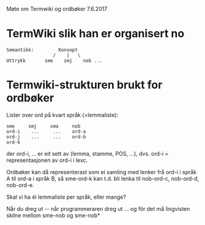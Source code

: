 Møte om Termwiki og ordbøker 7.6.2017




# TermWiki slik han er organisert no


```
Semantikk:         Konsept
                 /    |   \
Uttrykk       sme    smj    nob ...
```


# Termwiki-strukturen brukt for ordbøker


Lister over ord på kvart språk (=lemmaliste):


```
sme     smj     sma     nob
ord-i    ...     ...    ord-a
ord-j    ...     ...    ord-b
ord-k
```


der ord-i, ... er eit sett av (lemma, stamme, POS, ...), dvs. ord-i = representasjonen av ord-i i lexc.


Ordbøker kan då representerast som ei samling med lenker frå ord-i i språk A til
ord-a i språk B, så sme-ord-k kan t.d. bli lenka til nob-ord-c, nob-ord-d,
nob-ord-e.


Skal vi ha éi lemmaliste per språk, eller mange?


Når du dreg ut -- når programmeraren dreg ut
... og för det må lingvisten skilne mellom sme-nob og sme-nob*
